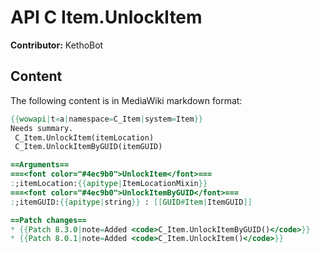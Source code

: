 # API C Item.UnlockItem

**Contributor:** KethoBot

## Content

The following content is in MediaWiki markdown format:

```mediawiki
{{wowapi|t=a|namespace=C_Item|system=Item}}
Needs summary.
 C_Item.UnlockItem(itemLocation)
 C_Item.UnlockItemByGUID(itemGUID)

==Arguments==
===<font color="#4ec9b0">UnlockItem</font>===
:;itemLocation:{{apitype|ItemLocationMixin}}
===<font color="#4ec9b0">UnlockItemByGUID</font>===
:;itemGUID:{{apitype|string}} : [[GUID#Item|ItemGUID]]

==Patch changes==
* {{Patch 8.3.0|note=Added <code>C_Item.UnlockItemByGUID()</code>}}
* {{Patch 8.0.1|note=Added <code>C_Item.UnlockItem()</code>}}
```